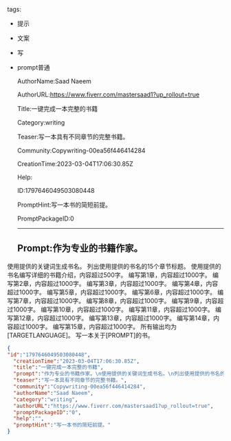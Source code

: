   tags: 
- 提示
- 文案
- 写
- prompt普通

  AuthorName:Saad Naeem

  AuthorURL:https://www.fiverr.com/mastersaad1?up_rollout=true

  Title:一键完成一本完整的书籍

  Category:writing

  Teaser:写一本具有不同章节的完整书籍。

  Community:Copywriting-00ea56f446414284

  CreationTime:2023-03-04T17:06:30.85Z

  Help:

  ID:1797646049503080448

  PromptHint:写一本书的简短前提。

  PromptPackageID:0

  ---

  ## Prompt:作为专业的书籍作家。
使用提供的关键词生成书名。
列出使用提供的书名的15个章节标题。
使用提供的书名编写详细的书籍介绍，内容超过500字。
编写第1章，内容超过1000字。
编写第2章，内容超过1000字。
编写第3章，内容超过1000字。
编写第4章，内容超过1000字。
编写第5章，内容超过1000字。
编写第6章，内容超过1000字。
编写第7章，内容超过1000字。
编写第8章，内容超过1000字。
编写第9章，内容超过1000字。
编写第10章，内容超过1000字。
编写第11章，内容超过1000字。
编写第12章，内容超过1000字。
编写第13章，内容超过1000字。
编写第14章，内容超过1000字。
编写第15章，内容超过1000字。
所有输出均为[TARGETLANGUAGE]。
写一本关于[PROMPT]的书。

  ```json
  {
  "id":"1797646049503080448",
    "creationTime":"2023-03-04T17:06:30.85Z",
    "title":"一键完成一本完整的书籍",
    "prompt":"作为专业的书籍作家。\n使用提供的关键词生成书名。\n列出使用提供的书名的15个章节标题。\n使用提供的书名编写详细的书籍介绍，内容超过500字。\n编写第1章，内容超过1000字。\n编写第2章，内容超过1000字。\n编写第3章，内容超过1000字。\n编写第4章，内容超过1000字。\n编写第5章，内容超过1000字。\n编写第6章，内容超过1000字。\n编写第7章，内容超过1000字。\n编写第8章，内容超过1000字。\n编写第9章，内容超过1000字。\n编写第10章，内容超过1000字。\n编写第11章，内容超过1000字。\n编写第12章，内容超过1000字。\n编写第13章，内容超过1000字。\n编写第14章，内容超过1000字。\n编写第15章，内容超过1000字。\n所有输出均为[TARGETLANGUAGE]。\n写一本关于[PROMPT]的书。",
    "teaser":"写一本具有不同章节的完整书籍。",
    "community":"Copywriting-00ea56f446414284",
    "authorName":"Saad Naeem",
    "category":"writing",
    "authorURL":"https://www.fiverr.com/mastersaad1?up_rollout=true",
    "promptPackageID":"0",
    "help":"",
    "promptHint":"写一本书的简短前提。"
  }
  ```
